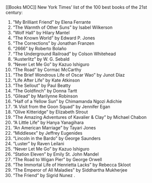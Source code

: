 [[Books MOC]]
New York Times’ list of the 100 best books of the 21st century:

1. "My Brilliant Friend” by Elena Ferrante
2. “The Warmth of Other Suns” by Isabel Wilkerson
3. “Wolf Hall” by Hilary Mantel
4. “The Known World” by Edward P. Jones
5. "The Corrections” by Jonathan Franzen
6.	“2666” by Roberto Bolaño
7. “The Underground Railroad” by Colson Whitehead
8.	“Austerlitz” by W. G. Sebald
9. “Never Let Me Go” by Kazuo Ishiguro
10. “The Road” by Cormac McCarthy
11. “The Brief Wondrous Life of Oscar Wao” by Junot Díaz
12. “Life After Life” by Kate Atkinson
13. “The Sellout” by Paul Beatty
14. “The Goldfinch” by Donna Tartt
15. “Gilead” by Marilynne Robinson
16. “Half of a Yellow Sun” by Chimamanda Ngozi Adichie
17. “A Visit from the Goon Squad” by Jennifer Egan
18. “Olive Kitteridge” by Elizabeth Strout
19. "The Amazing Adventures of Kavalier & Clay” by Michael Chabon
20. “A Little Life” by Hanya Yanagihara
21. “An American Marriage” by Tayari Jones
22. “Middlesex” by Jeffrey Eugenides
23. “Lincoln in the Bardo” by George Saunders
24. “Luster” by Raven Leilani
25. “Never Let Me Go” by Kazuo Ishiguro
26. “Station Eleven” by Emily St. John Mandel
27. “The Road to Wigan Pier” by George Orwell
28. “The Immortal Life of Henrietta Lacks” by Rebecca Skloot
29. “The Emperor of All Maladies” by Siddhartha Mukherjee
30. “The Friend” by Sigrid Nunez .